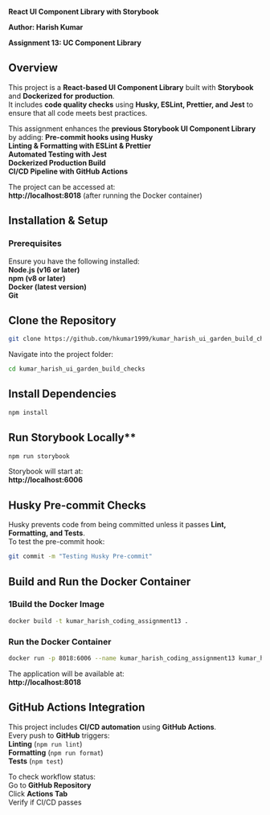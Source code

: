 **React UI Component Library with Storybook**

**Author: Harish Kumar**

**Assignment 13: UC Component Library**

## **Overview**

This project is a **React-based UI Component Library** built with **Storybook** and **Dockerized for production**.  
It includes **code quality checks** using **Husky, ESLint, Prettier, and Jest** to ensure that all code meets best practices.

This assignment enhances the **previous Storybook UI Component Library** by adding:
**Pre-commit hooks using Husky**  
**Linting & Formatting with ESLint & Prettier**  
**Automated Testing with Jest**  
**Dockerized Production Build**  
**CI/CD Pipeline with GitHub Actions**

The project can be accessed at:  
**http://localhost:8018** (after running the Docker container)

## **Installation & Setup**

### **Prerequisites**

Ensure you have the following installed:  
**Node.js (v16 or later)**  
**npm (v8 or later)**  
**Docker (latest version)**  
**Git**

## **Clone the Repository**

```sh
git clone https://github.com/hkumar1999/kumar_harish_ui_garden_build_checks.git
```

Navigate into the project folder:

```sh
cd kumar_harish_ui_garden_build_checks
```

## **Install Dependencies**

```sh
npm install
```

## Run Storybook Locally\*\*

```sh
npm run storybook
```

Storybook will start at:  
**http://localhost:6006**

## **Husky Pre-commit Checks**

Husky prevents code from being committed unless it passes **Lint, Formatting, and Tests**.  
To test the pre-commit hook:

```sh
git commit -m "Testing Husky Pre-commit"
```

## **Build and Run the Docker Container**

### **1️Build the Docker Image**

```sh
docker build -t kumar_harish_coding_assignment13 .
```

### **Run the Docker Container**

```sh
docker run -p 8018:6006 --name kumar_harish_coding_assignment13 kumar_harish_coding_assignment13
```

The application will be available at:  
**http://localhost:8018**

## **GitHub Actions Integration**

This project includes **CI/CD automation** using **GitHub Actions**.  
Every push to **GitHub** triggers:  
**Linting** (`npm run lint`)  
 **Formatting** (`npm run format`)  
 **Tests** (`npm test`)

To check workflow status:  
 Go to **GitHub Repository**  
 Click **Actions Tab**  
 Verify if CI/CD passes
